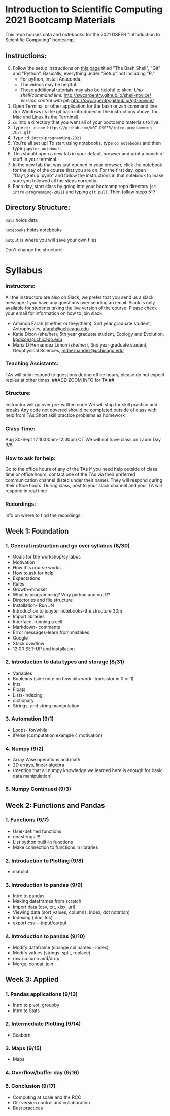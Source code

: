 # Introduction to Scientific Computing 2021 Bootcamp Materials
This repo houses data and notebooks for the 2021 DSEER "Introduction to Scientific Computing" bootcamp.

## Instructions:
0) Follow the setup instructions on [this page](https://carpentries.github.io/workshop-template/#setup) titled "The Bash Shell", "Git" and "Python". Basically, everything under "Setup" not including "R." 
      - For python, install Anaconda.
      - The videos may be helpful. 
      - These additional tutorials may also be helpful to skim:
            _Unix shell/command line:_ http://swcarpentry.github.io/shell-novice/
            _Version control with git:_ http://swcarpentry.github.io/git-novice/
1) Open Terminal or other application for the bash or zsh command line (for Windows its the git bash introduced in the instructions above, for Mac and Linux its the Terminal)
2) `cd` into a directory that you want all of your bootcamp materials to live.
3) Type `git clone https://github.com/NRT-DSEER/intro-programming-2021.git`
4) Type `cd intro-programming-2021`
5) You're all set up! To start using notebooks, type `cd notebooks` and then type `jupyter notebook` 
6) This should open a new tab in your default browser and print a bunch of stuff in your terminal.
7) In the new tab that was just opened in your browser, click the notebook for the day of the course that you are on. For the first day, open "Day1_Setup.ipynb" and follow the instructions in that notebook to make sure you followed all the steps correctly.
8) Each day, start class by going into your bootcamp repo directory (`cd intro-programming-2021`) and typing `git pull`. Then follow steps 5-7

## Directory Structure:
`data` holds data

`notebooks` holds notebooks

`output` is where you will save your own files

Don't change the structure!


# Syllabus

### Instructors:
All the instructors are also on Slack, we prefer that you send us a slack message if you have any questions over sending an email. Slack is only available for students taking the live version of the course. Please check your email for information on how to join slack.

- Amanda Farah (she/her or they/them), 3nd year graduate student, Astrophysics, afarah@uchicago.edu 
- Katie Dixon (she/her), 5th year graduate student, Ecology and Evolution, kpdixon@uchicago.edu
- Maria D Hernandez Limon (she/her), 3nd year graduate student, Geophysical Sciences, mdhernandez@uchicago.edu 

### Teaching Assistants:
TAs will only respond to questions during office hours, please do not expect replies at other times. ##ADD ZOOM INFO for TA ##

### Structure:
Instructor will go over pre-written code
We will stop for skill practice and breaks 
Any code not covered should be completed outside of class with help from TAs
Short skill practice problems as homework 

### Class Time:
Aug 30-Sept 17
10:00am-12:30pm CT 
We will not have class on Labor Day 9/6.

### How to ask for help:
Go to the office hours of any of the TAs
If you need help outside of class time or office hours, contact one of the TAs via their preferred communication channel (listed under their name). They will respond during their office hours.
During class, post to your slack channel and your TA will respond in real time

### Recordings:
Info on where to find the recordings.

## Week 1: Foundation 
### 1. General instruction and go over syllabus (8/30)
- Goals for the workshop/syllabus 
- Motivation
- How this course works
- How to ask for help
- Expectations
- Rules
- Growth-mindset  
- What is programming? Why python and not R?
- Directories and file structure
- Installation- Run JN
- Introduction to jupyter notebooks-the structure 30m
- Import libraries 
- Interface, running a cell
- Markdown- comments
- Error messages-learn from mistakes
- Google
- Stack overflow
- 12:00 SET-UP and installation 

### 2. Introduction to data types and storage (8/31)
- Variables
- Booleans (side note on how bits work -transistor in 0 or 1)
- Ints 
- Floats
- Lists-indexing 
- dictionary
- Strings, and string manipulation

### 3. Automation (9/1)
- Loops- for/while
- if/else (computation example 4 motivation)

### 4. Numpy (9/2)
- Array Wise operations and math
- 2D arrays, linear algebra
- (mention that all numpy knowledge we learned here is enough for basic data manipulation)

### 5. Numpy Continued (9/3)

## Week 2:  Functions and Pandas

### 1. Functions (9/7)
- User-defined functions
- docstrings!!!!
- List python built-in functions
- Make connection to functions in libraries

### 2. Introduction to Plotting (9/8)
- matplot

### 3. Introduction to pandas (9/9)
- Intro to pandas
- Making dataframes from scratch 
- Import data (csv, txt, xlsx, url)
- Viewing data (sort_values, columns, index, dot notation)
- Indexing (.iloc, loc)
- export csv---input/output

### 4. Introduction to pandas (9/10)
- Modify dataframe (change col names +index)
- Modify values (strings, split, replace)
- row /column add/drop
- Merge, concat, join

## Week 3: Applied

### 1. Pandas applications (9/13)
- Intro to pivot, groupby
- Intro to Stats  

### 2. Intermediate Plotting (9/14)
- Seaborn

### 3. Maps (9/15)
- Maps

### 4. Overflow/buffer day (9/16)

### 5. Conclusion (9/17)
- Computing at scale and the RCC
- Git: version control and collaboration
- Best practices

